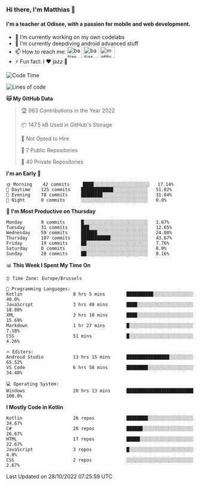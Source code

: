### Hi there, I'm Matthias 👋

#### I'm a teacher at Odisee, with a passion for mobile and web development.

- 🔭 I’m currently working on my own codelabs
- 🌱 I’m currently deepdiving android advanced stuff
- 📫 How to reach me: <a href="https://dev.to/batjas" target="_blank"><img align="center" src="https://raw.githubusercontent.com/rahuldkjain/github-profile-readme-generator/master/src/images/icons/Social/devto.svg" alt="batjas" height="30" width="40" /></a>
<a href="https://twitter.com/batjas" target="_blank"><img align="center" src="https://raw.githubusercontent.com/rahuldkjain/github-profile-readme-generator/master/src/images/icons/Social/twitter.svg" alt="batjas" height="30" width="40" /></a>
<a href="https://linkedin.com/in/matthiasdruwé" target="_blank"><img align="center" src="https://raw.githubusercontent.com/rahuldkjain/github-profile-readme-generator/master/src/images/icons/Social/linked-in-alt.svg" alt="matthiasdruwé" height="30" width="40" /></a>
- ⚡ Fun fact: I ❤ jazz 🎷


<!--START_SECTION:waka-->
![Code Time](http://img.shields.io/badge/Code%20Time-527%20hrs%2038%20mins-blue)

![Lines of code](https://img.shields.io/badge/From%20Hello%20World%20I%27ve%20Written-229%20Thousand%20lines%20of%20code-blue)

**🐱 My GitHub Data** 

> 🏆 963 Contributions in the Year 2022
 > 
> 📦 147.5 kB Used in GitHub's Storage 
 > 
> 🚫 Not Opted to Hire
 > 
> 📜 7 Public Repositories 
 > 
> 🔑 40 Private Repositories  
 > 
**I'm an Early 🐤** 

```text
🌞 Morning    42 commits     ████░░░░░░░░░░░░░░░░░░░░░   17.14% 
🌆 Daytime    125 commits    ████████████░░░░░░░░░░░░░   51.02% 
🌃 Evening    78 commits     ████████░░░░░░░░░░░░░░░░░   31.84% 
🌙 Night      0 commits      ░░░░░░░░░░░░░░░░░░░░░░░░░   0.0%

```
📅 **I'm Most Productive on Thursday** 

```text
Monday       9 commits      █░░░░░░░░░░░░░░░░░░░░░░░░   3.67% 
Tuesday      31 commits     ███░░░░░░░░░░░░░░░░░░░░░░   12.65% 
Wednesday    59 commits     ██████░░░░░░░░░░░░░░░░░░░   24.08% 
Thursday     107 commits    ███████████░░░░░░░░░░░░░░   43.67% 
Friday       19 commits     ██░░░░░░░░░░░░░░░░░░░░░░░   7.76% 
Saturday     0 commits      ░░░░░░░░░░░░░░░░░░░░░░░░░   0.0% 
Sunday       20 commits     ██░░░░░░░░░░░░░░░░░░░░░░░   8.16%

```


📊 **This Week I Spent My Time On** 

```text
⌚︎ Time Zone: Europe/Brussels

💬 Programming Languages: 
Kotlin                   8 hrs 5 mins        ██████████░░░░░░░░░░░░░░░   40.0% 
JavaScript               3 hrs 49 mins       ████░░░░░░░░░░░░░░░░░░░░░   18.88% 
XML                      3 hrs 10 mins       ████░░░░░░░░░░░░░░░░░░░░░   15.69% 
Markdown                 1 hr 27 mins        █░░░░░░░░░░░░░░░░░░░░░░░░   7.18% 
CSS                      51 mins             █░░░░░░░░░░░░░░░░░░░░░░░░   4.26%

🔥 Editors: 
Android Studio           13 hrs 15 mins      ████████████████░░░░░░░░░   65.52% 
VS Code                  6 hrs 58 mins       ████████░░░░░░░░░░░░░░░░░   34.48%

💻 Operating System: 
Windows                  20 hrs 13 mins      █████████████████████████   100.0%

```

**I Mostly Code in Kotlin** 

```text
Kotlin                   26 repos            ████████░░░░░░░░░░░░░░░░░   34.67% 
C#                       20 repos            ██████░░░░░░░░░░░░░░░░░░░   26.67% 
HTML                     17 repos            █████░░░░░░░░░░░░░░░░░░░░   22.67% 
JavaScript               3 repos             █░░░░░░░░░░░░░░░░░░░░░░░░   4.0% 
CSS                      2 repos             ░░░░░░░░░░░░░░░░░░░░░░░░░   2.67%

```



 Last Updated on 28/10/2022 07:25:59 UTC
<!--END_SECTION:waka-->
